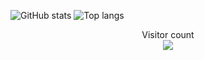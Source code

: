![GitHub stats](https://github-readme-stats.vercel.app/api?username=acronix98&show_icons=true&theme=shadow_red)
![Top langs](https://github-readme-stats.vercel.app/api/top-langs/?username=acronix98&theme=shadow_red&layout=donut&center)

<p align="center"> 
  Visitor count<br>
  <img src="https://profile-counter.glitch.me/Acronix98/count.svg" />
</p>
